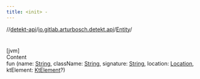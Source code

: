 ```yaml
---
title: <init> -
---
```

//[detekt-api](../../index.md)/[io.gitlab.arturbosch.detekt.api](../index.md)/[Entity](index.md)/[<init>](-init-.md)



# <init>  
[jvm]  
Content  
fun [<init>](-init-.md)(name: [String](https://kotlinlang.org/api/latest/jvm/stdlib/kotlin/-string/index.html), className: [String](https://kotlinlang.org/api/latest/jvm/stdlib/kotlin/-string/index.html), signature: [String](https://kotlinlang.org/api/latest/jvm/stdlib/kotlin/-string/index.html), location: [Location](../-location/index.md), ktElement: [KtElement]()?)  



